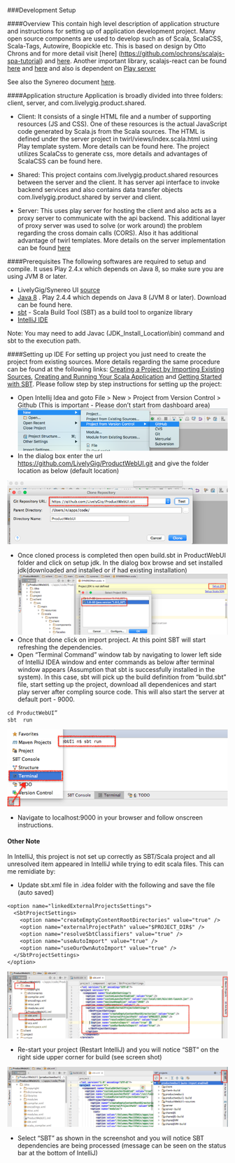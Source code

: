 ###Development Setup 


####Overview 
This contain high level description of application structure and instructions for setting up of application 
development project. Many open source components are used to develop such as of Scala, ScalaCSS, 
Scala-Tags, Autowire, Boopickle etc. This is based on design by Otto Chrons and for more detail visit [here]
(https://github.com/ochrons/scalajs-spa-tutorial) and [here](http://ochrons.github.io/scalajs-spa-tutorial/). 
Another important library, scalajs-react can be found [here](https://japgolly.github.io/scalajs-react/) 
and [here](https://github.com/vmunier/play-with-scalajs-example) and also is dependent on [Play server](https://www.playframework.com/)

See also the Synereo document [here](https://docs.google.com/document/d/1F4mXkuO_54oKv_02x6v9UUcycNWJFWUExL8KQNMuGr8/edit).

####Application structure
Application is broadly divided into three folders: client, server, and com.livelygig.product.shared. 

  * Client: It consists of a single HTML file and a number of supporting resources (JS and CSS). One of these 
  resources is the actual JavaScript code generated by Scala.js from the Scala sources. The HTML is defined 
  under the server project in twirl/views/index.scala.html using Play template system. More details can be 
  found here. The project utilizes 
  ScalaCss to generate css, more details and advantages of ScalaCSS can be found here. 

  * Shared: This project contains com.livelygig.product.shared resources between the server and the client. It has server api interface 
  to invoke backend services and also contains data transfer objects com.livelygig.product.shared by 
  server and client.

  * Server: This uses play server for hosting the client and also acts as a proxy server to 
  communicate with the api backend. This additional layer of proxy server was used to solve (or work around) 
  the problem regarding the cross domain calls (CORS). Also it has additional advantage of twirl templates. 
  More details on the server implementation can be found [here](http://ochrons.github.io/scalajs-spa-tutorial/server-side.html)

####Prerequisites
The following softwares are required to setup and compile. It uses Play 2.4.x which depends on Java 8, so make sure you are using JVM 8 or later. 
 * LivelyGig/Synereo UI [source](https://github.com/LivelyGig/ProductWebUI)  
 * [Java 8](http://www.oracle.com/technetwork/java/javase/downloads/jdk8-downloads-2133151.html) .
Play 2.4.4 which depends on Java 8 (JVM 8 or later). Download can be found here.
 * [sbt](http://www.scala-sbt.org/download.html) - Scala Build Tool (SBT) as a build tool to organize library
 * [IntelliJ IDE](https://www.jetbrains.com/idea/#chooseYourEdition)

Note: You may need to add Javac (JDK_Install_Location\bin) command and sbt to the execution path. 


####Setting up IDE
For setting up project you just need to create the project from existing sources. More details regarding the same procedure can be found at the following links:  [Creating a Project by Importing Existing Sources](https://www.jetbrains.com/idea/help/creating-a-project-by-importing-existing-sources.html), [Creating and Running Your Scala Application](https://www.jetbrains.com/idea/help/creating-and-running-your-scala-application.html) and [Getting Started with SBT](https://confluence.jetbrains.com/display/IntelliJIDEA/Getting+Started+with+SBT). Please follow step by step instructions for setting up the project:

 * Open Intellij Idea and goto File > New >  Project from Version Control > Github (This is important - Please don’t start from dashboard area)
 ![](https://github.com/synereo/docs/blob/master/images/ide-ui/ide-ui-setup1.png)
 * In the dialog box enter the url https://github.com/LivelyGig/ProductWebUI.git and give the folder location as below (default location)
 
 ![](https://github.com/synereo/docs/blob/master/images/ide-ui/ide-ui-setup2.png)
 * Once cloned process is completed then open build.sbt in ProductWebUI folder and click on setup jdk. In the dialog box browse and set installed jdk(downloaded and installed or if had existing installation)
 ![](https://github.com/synereo/docs/blob/master/images/ide-ui/ide-ui-setup3.png)
 * Once that done click on import project. At this point SBT will start  refreshing the dependencies.
 * Open “Terminal Command” window tab by navigating to lower left side of IntelliJ IDEA window and enter commands as below after terminal window appears (Assumption that sbt is successfully installed in the system). In this case, sbt will pick up the build definition from “build.sbt” file, start setting up the project, download all dependenices and start play server after compling source code. This will also start the server at default port - 9000.
 ```
 cd ProductWebUI” 
 sbt  run 
 ```
 ![](https://github.com/synereo/docs/blob/master/images/ide-ui/ide-ui-setup4.png)

 * Navigate to localhost:9000 in your browser and follow onscreen instructions.
 
#### Other Note 

In IntelliJ, this project is not set up correctly as SBT/Scala project and all unresolved item appeared in IntelliJ while trying to edit scala files. This can me remidiate by:

 * Update sbt.xml file in .idea folder with the following and save the file (auto saved)
 
```
<option name="linkedExternalProjectsSettings">
  <SbtProjectSettings>
    <option name="createEmptyContentRootDirectories" value="true" />
    <option name="externalProjectPath" value="$PROJECT_DIR$" />
    <option name="resolveSbtClassifiers" value="true" />
    <option name="useAutoImport" value="true" />
    <option name="useOurOwnAutoImport" value="true" />
  </SbtProjectSettings>
</option>
```
![](https://github.com/synereo/docs/blob/master/images/ide-ui/ide-ui-setup5.png)

 * Re-start your project (Restart IntelliJ) and you will notice “SBT” on the right side upper corner for build (see screen shot)
 
![](https://github.com/synereo/docs/blob/master/images/ide-ui/ide-ui-setup6.png)
 
* Select “SBT” as shown in the screenshot and you will notice SBT dependencies are being processed (message can be seen on the status bar at the bottom of IntelliJ)
